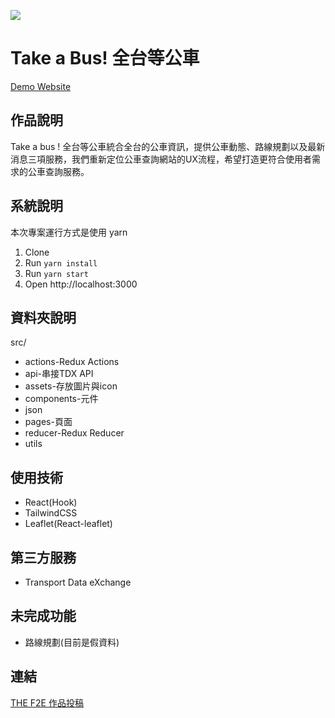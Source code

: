![](https://i.imgur.com/E4Zxf7K.png)

# Take a Bus! 全台等公車

[Demo Website]()

## 作品說明

Take a bus ! 全台等公車統合全台的公車資訊，提供公車動態、路線規劃以及最新消息三項服務，我們重新定位公車查詢網站的UX流程，希望打造更符合使用者需求的公車查詢服務。

## 系統說明
本次專案運行方式是使用 yarn
1. Clone
2. Run `yarn install`
3. Run `yarn start`
4. Open http://localhost:3000

## 資料夾說明
src/
* actions-Redux Actions
* api-串接TDX API
* assets-存放圖片與icon
* components-元件
* json
* pages-頁面
* reducer-Redux Reducer
* utils


## 使用技術

- React(Hook)
- TailwindCSS
- Leaflet(React-leaflet)

## 第三方服務

- Transport Data eXchange

## 未完成功能
- 路線規劃(目前是假資料)

## 連結
[THE F2E 作品投稿]()